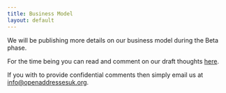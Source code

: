 ```yaml
---
title: Business Model
layout: default
---
```


We will be publishing more details on our business model during the Beta phase.

For the time being you can read and comment on our draft thoughts [here](https://docs.google.com/document/d/1sGj5KUTwseT05CThWg8t9tHPNHpqJJJjtqElJlgHI_8/edit?usp=sharing).

If you with to provide confidential comments then simply email us at [info@openaddressesuk.org](mailto:info@openaddressesuk.org).